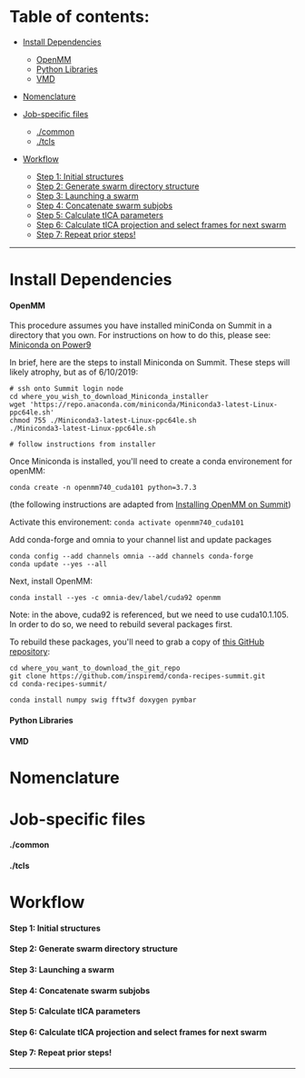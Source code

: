 # Table of contents:
- [Install Dependencies](#install-dependencies)
  * [OpenMM](#openmm)
  * [Python Libraries](#python-libraries)
  * [VMD](#vmd)
- [Nomenclature](#nomenclature)

- [Job-specific files](#job-specific-files)
  * [./common](#common)
  * [./tcls](#tcls)
- [Workflow](#workflow)
  * [Step 1: Initial structures](#initial-structures)
  * [Step 2: Generate swarm directory structure](#step-2-generate-swarm-directory-structure)
  * [Step 3: Launching a swarm](#step-3-launching-a-swarm)
  * [Step 4: Concatenate swarm subjobs](#step-4-concatenate-swarm-subjobs)
  * [Step 5: Calculate tICA parameters](#step-5-calculate-tica-parameters)
  * [Step 6: Calculate tICA projection and select frames for next swarm](step-6-calculate-tica-projection-and-select-frames-for-next-swarm)
  * [Step 7: Repeat prior steps!](#step-7-repeat-prior-steps)
<!-- toc -->
---
# Install Dependencies

#### OpenMM
This procedure assumes you have installed miniConda on Summit in a directory that you own. For instructions on how to do this, please see:
[Miniconda on Power9](https://docs.conda.io/en/latest/miniconda.html)

In brief, here are the steps to install Miniconda on Summit. These steps will likely atrophy, but as of 6/10/2019:

```
# ssh onto Summit login node
cd where_you_wish_to_download_Miniconda_installer
wget 'https://repo.anaconda.com/miniconda/Miniconda3-latest-Linux-ppc64le.sh'
chmod 755 ./Miniconda3-latest-Linux-ppc64le.sh
./Miniconda3-latest-Linux-ppc64le.sh

# follow instructions from installer
```

Once Miniconda is installed, you'll need to create a conda environement for openMM:

```
conda create -n openmm740_cuda101 python=3.7.3
```

(the following instructions are adapted from [Installing OpenMM on Summit](https://github.com/inspiremd/conda-recipes-summit))

Activate this environement:
```conda activate openmm740_cuda101```

Add conda-forge and omnia to your channel list and update packages
```
conda config --add channels omnia --add channels conda-forge
conda update --yes --all
```

Next, install OpenMM:
```
conda install --yes -c omnia-dev/label/cuda92 openmm
```

Note: in the above, cuda92 is referenced, but we need to use cuda10.1.105. In order to do so, we need to rebuild several packages first. 

To rebuild these packages, you'll need to grab a copy of [this GitHub repository](https://github.com/inspiremd/conda-recipes-summit):

```
cd where_you_want_to_download_the_git_repo
git clone https://github.com/inspiremd/conda-recipes-summit.git
cd conda-recipes-summit/

```

```
conda install numpy swig fftw3f doxygen pymbar
```


#### Python Libraries
#### VMD

# Nomenclature

# Job-specific files
#### ./common
#### ./tcls

# Workflow

#### Step 1: Initial structures
#### Step 2: Generate swarm directory structure
#### Step 3: Launching a swarm
#### Step 4: Concatenate swarm subjobs
#### Step 5: Calculate tICA parameters
#### Step 6: Calculate tICA projection and select frames for next swarm
#### Step 7: Repeat prior steps!
---